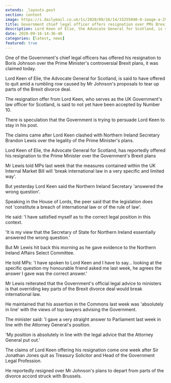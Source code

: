 ```yaml
---
extends: _layouts.post
section: content
image: https://i.dailymail.co.uk/1s/2020/09/16/14/33255040-0-image-a-29_1600261983012.jpg 
title: Government chief legal officer offers resignation over PMs Brexit plans 
description: Lord Keen of Elie, the Advocate General for Scotland, is said to have offered to quit amid a rumbling row caused by Mr Johnsons proposals to tear up parts of the Brexit divorce deal. 
date: 2020-09-16-14-36-48 
categories: [latest, news] 
featured: true 
--- 
```

One of the Government's chief legal officers has offered his resignation to Boris Johnson over the Prime Minister's controversial Brexit plans, it was claimed today. 

Lord Keen of Elie, the Advocate General for Scotland, is said to have offered to quit amid a rumbling row caused by Mr Johnson's proposals to tear up parts of the Brexit divorce deal. 

The resignation offer from Lord Keen, who serves as the UK Government's law officer for Scotland, is said to not yet have been accepted by Number 10. 

There is speculation that the Government is trying to persuade Lord Keen to stay in his post. 

The claims came after Lord Keen clashed with Northern Ireland Secretary Brandon Lewis over the legality of the Prime Minister's plans. 

Lord Keen of Elie, the Advocate General for Scotland, has reportedly offered his resignation to the Prime Minister over the Government's Brexit plans

Mr Lewis told MPs last week that the measures contained within the UK Internal Market Bill will 'break international law in a very specific and limited way'.   

But yesterday Lord Keen said the Northern Ireland Secretary 'answered the wrong question'. 

Speaking in the House of Lords, the peer said that the legislation does not 'constitute a breach of international law or of the rule of law'.  

He said: 'I have satisfied myself as to the correct legal position in this context.

'It is my view that the Secretary of State for Northern Ireland essentially answered the wrong question.'

But Mr Lewis hit back this morning as he gave evidence to the Northern Ireland Affairs Select Committee. 

He told MPs: 'I have spoken to Lord Keen and I have to say… looking at the specific question my honourable friend asked me last week, he agrees the answer I gave was the correct answer.' 

Mr Lewis reiterated that the Government's official legal advice to ministers is that overriding key parts of the Brexit divorce deal would break international law. 

He maintained that his assertion in the Commons last week was 'absolutely in line' with the views of top lawyers advising the Government. 

The minister said: 'I gave a very straight answer to Parliament last week in line with the Attorney General's position.

'My position is absolutely in line with the legal advice that the Attorney General put out.'

The claims of Lord Keen offering his resignation come one week after Sir Jonathan Jones quit as Treasury Solicitor and Head of the Government Legal Profession. 

He reportedly resigned over Mr Johnson's plans to depart from parts of the divorce accord struck with Brussels.             

